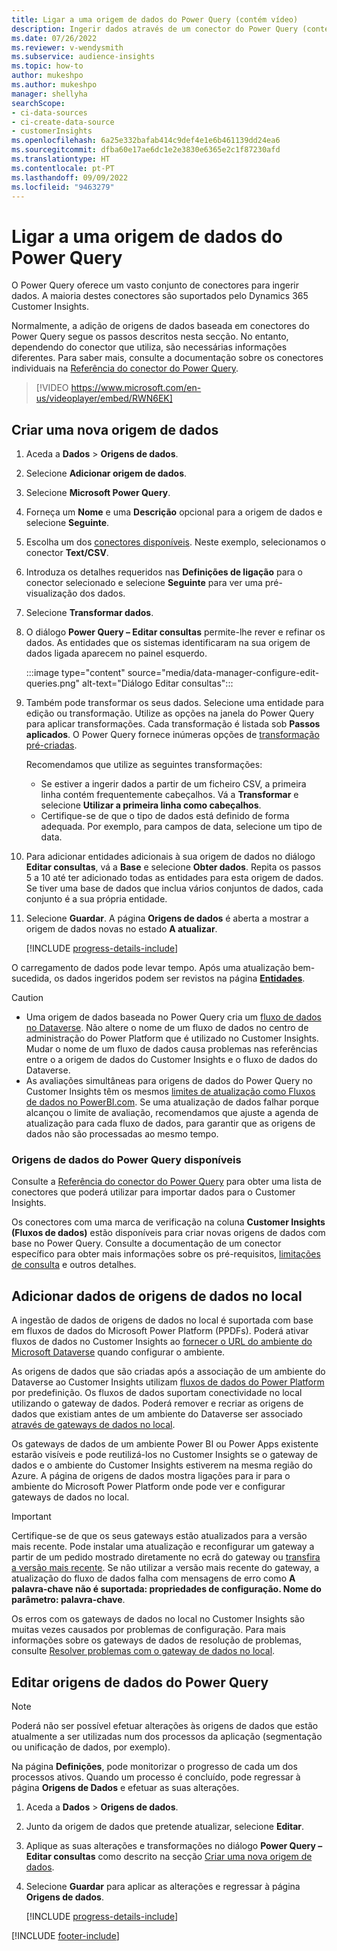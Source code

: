 ```yaml
---
title: Ligar a uma origem de dados do Power Query (contém vídeo)
description: Ingerir dados através de um conector do Power Query (contém vídeo).
ms.date: 07/26/2022
ms.reviewer: v-wendysmith
ms.subservice: audience-insights
ms.topic: how-to
author: mukeshpo
ms.author: mukeshpo
manager: shellyha
searchScope:
- ci-data-sources
- ci-create-data-source
- customerInsights
ms.openlocfilehash: 6a25e332bafab414c9def4e1e6b461139dd24ea6
ms.sourcegitcommit: dfba60e17ae6dc1e2e3830e6365e2c1f87230afd
ms.translationtype: HT
ms.contentlocale: pt-PT
ms.lasthandoff: 09/09/2022
ms.locfileid: "9463279"
---
```

# <a name="connect-to-a-power-query-data-source"></a>Ligar a uma origem de dados do Power Query

O Power Query oferece um vasto conjunto de conectores para ingerir dados. A maioria destes conectores são suportados pelo Dynamics 365 Customer Insights.

Normalmente, a adição de origens de dados baseada em conectores do Power Query segue os passos descritos nesta secção. No entanto, dependendo do conector que utiliza, são necessárias informações diferentes. Para saber mais, consulte a documentação sobre os conectores individuais na [Referência do conector do Power Query](/power-query/connectors/).

> [!VIDEO https://www.microsoft.com/en-us/videoplayer/embed/RWN6EK]

## <a name="create-a-new-data-source"></a>Criar uma nova origem de dados

1. Aceda a **Dados** > **Origens de dados**.

1. Selecione **Adicionar origem de dados**.

1. Selecione **Microsoft Power Query**.

1. Forneça um **Nome** e uma **Descrição** opcional para a origem de dados e selecione **Seguinte**.

1. Escolha um dos [conectores disponíveis](#available-power-query-data-sources). Neste exemplo, selecionamos o conector **Text/CSV**.

1. Introduza os detalhes requeridos nas **Definições de ligação** para o conector selecionado e selecione **Seguinte** para ver uma pré-visualização dos dados.

1. Selecione **Transformar dados**.

1. O diálogo **Power Query – Editar consultas** permite-lhe rever e refinar os dados. As entidades que os sistemas identificaram na sua origem de dados ligada aparecem no painel esquerdo.

   :::image type="content" source="media/data-manager-configure-edit-queries.png" alt-text="Diálogo Editar consultas":::

1. Também pode transformar os seus dados. Selecione uma entidade para edição ou transformação. Utilize as opções na janela do Power Query para aplicar transformações. Cada transformação é listada sob **Passos aplicados**. O Power Query fornece inúmeras opções de [transformação pré-criadas](/power-query/power-query-what-is-power-query#transformations).

   Recomendamos que utilize as seguintes transformações:

   - Se estiver a ingerir dados a partir de um ficheiro CSV, a primeira linha contém frequentemente cabeçalhos. Vá a **Transformar** e selecione **Utilizar a primeira linha como cabeçalhos**.
   - Certifique-se de que o tipo de dados está definido de forma adequada. Por exemplo, para campos de data, selecione um tipo de data.

1. Para adicionar entidades adicionais à sua origem de dados no diálogo **Editar consultas**, vá a **Base** e selecione **Obter dados**. Repita os passos 5 a 10 até ter adicionado todas as entidades para esta origem de dados. Se tiver uma base de dados que inclua vários conjuntos de dados, cada conjunto é a sua própria entidade.

1. Selecione **Guardar**. A página **Origens de dados** é aberta a mostrar a origem de dados novas no estado **A atualizar**.

   [!INCLUDE [progress-details-include](includes/progress-details-pane.md)]

O carregamento de dados pode levar tempo. Após uma atualização bem-sucedida, os dados ingeridos podem ser revistos na página [**Entidades**](entities.md).

> [!CAUTION]
>
> - Uma origem de dados baseada no Power Query cria um [fluxo de dados no Dataverse](/power-query/dataflows/overview-dataflows-across-power-platform-dynamics-365). Não altere o nome de um fluxo de dados no centro de administração do Power Platform que é utilizado no Customer Insights. Mudar o nome de um fluxo de dados causa problemas nas referências entre o a origem de dados do Customer Insights e o fluxo de dados do Dataverse.
> - As avaliações simultâneas para origens de dados do Power Query no Customer Insights têm os mesmos [limites de atualização como Fluxos de dados no PowerBI.com](/power-query/power-query-online-limits#refresh-limits). Se uma atualização de dados falhar porque alcançou o limite de avaliação, recomendamos que ajuste a agenda de atualização para cada fluxo de dados, para garantir que as origens de dados não são processadas ao mesmo tempo.

### <a name="available-power-query-data-sources"></a>Origens de dados do Power Query disponíveis

Consulte a [Referência do conector do Power Query](/power-query/connectors/) para obter uma lista de conectores que poderá utilizar para importar dados para o Customer Insights.

Os conectores com uma marca de verificação na coluna **Customer Insights (Fluxos de dados)** estão disponíveis para criar novas origens de dados com base no Power Query. Consulte a documentação de um conector específico para obter mais informações sobre os pré-requisitos, [limitações de consulta](/power-query/power-query-online-limits) e outros detalhes.

## <a name="add-data-from-on-premises-data-sources"></a>Adicionar dados de origens de dados no local

A ingestão de dados de origens de dados no local é suportada com base em fluxos de dados do Microsoft Power Platform (PPDFs). Poderá ativar fluxos de dados no Customer Insights ao [fornecer o URL do ambiente do Microsoft Dataverse](create-environment.md) quando configurar o ambiente.

As origens de dados que são criadas após a associação de um ambiente do Dataverse ao Customer Insights utilizam [fluxos de dados do Power Platform](/power-query/dataflows/overview-dataflows-across-power-platform-dynamics-365) por predefinição. Os fluxos de dados suportam conectividade no local utilizando o gateway de dados. Poderá remover e recriar as origens de dados que existiam antes de um ambiente do Dataverse ser associado [através de gateways de dados no local](/data-integration/gateway/service-gateway-app).

Os gateways de dados de um ambiente Power BI ou Power Apps existente estarão visíveis e pode reutilizá-los no Customer Insights se o gateway de dados e o ambiente do Customer Insights estiverem na mesma região do Azure. A página de origens de dados mostra ligações para ir para o ambiente do Microsoft Power Platform onde pode ver e configurar gateways de dados no local.

> [!IMPORTANT]
> Certifique-se de que os seus gateways estão atualizados para a versão mais recente. Pode instalar uma atualização e reconfigurar um gateway a partir de um pedido mostrado diretamente no ecrã do gateway ou [transfira a versão mais recente](https://powerapps.microsoft.com/downloads/). Se não utilizar a versão mais recente do gateway, a atualização do fluxo de dados falha com mensagens de erro como **A palavra-chave não é suportada: propriedades de configuração. Nome do parâmetro: palavra-chave**.
>
> Os erros com os gateways de dados no local no Customer Insights são muitas vezes causados por problemas de configuração. Para mais informações sobre os gateways de dados de resolução de problemas, consulte [Resolver problemas com o gateway de dados no local](/data-integration/gateway/service-gateway-tshoot).

## <a name="edit-power-query-data-sources"></a>Editar origens de dados do Power Query

> [!NOTE]
> Poderá não ser possível efetuar alterações às origens de dados que estão atualmente a ser utilizadas num dos processos da aplicação (segmentação ou unificação de dados, por exemplo).
>
> Na página **Definições**, pode monitorizar o progresso de cada um dos processos ativos. Quando um processo é concluído, pode regressar à página **Origens de Dados** e efetuar as suas alterações.

1. Aceda a **Dados** > **Origens de dados**.

1. Junto da origem de dados que pretende atualizar, selecione **Editar**.

1. Aplique as suas alterações e transformações no diálogo **Power Query – Editar consultas** como descrito na secção [Criar uma nova origem de dados](#create-a-new-data-source).

1. Selecione **Guardar** para aplicar as alterações e regressar à página **Origens de dados**.

   [!INCLUDE [progress-details-include](includes/progress-details-pane.md)]

[!INCLUDE [footer-include](includes/footer-banner.md)]
